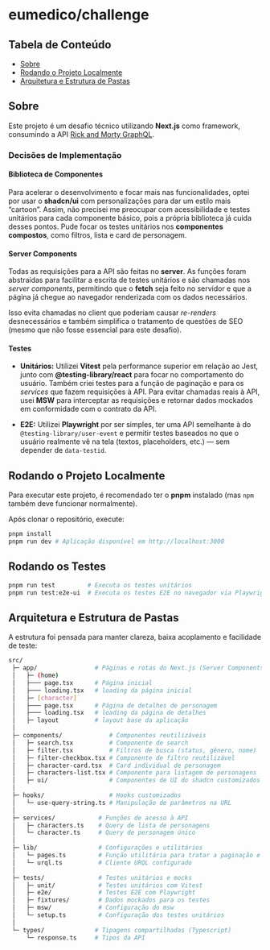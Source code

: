 # eumedico/challenge

## Tabela de Conteúdo
- [Sobre](#sobre)
- [Rodando o Projeto Localmente](#rodando-o-projeto-localmente)
- [Arquitetura e Estrutura de Pastas](#arquitetura-e-estrutura-de-pastas)

## Sobre
Este projeto é um desafio técnico utilizando **Next.js** como framework, consumindo a API [Rick and Morty GraphQL](https://rickandmortyapi.com/graphql).

### Decisões de Implementação

#### Biblioteca de Componentes
Para acelerar o desenvolvimento e focar mais nas funcionalidades, optei por usar o **shadcn/ui** com personalizações para dar um estilo mais “cartoon”.
Assim, não precisei me preocupar com acessibilidade e testes unitários para cada componente básico, pois a própria biblioteca já cuida desses pontos.
Pude focar os testes unitários nos **componentes compostos**, como filtros, lista e card de personagem.

#### Server Components
Todas as requisições para a API são feitas no **server**.
As funções foram abstraídas para facilitar a escrita de testes unitários e são chamadas nos *server components*, permitindo que o **fetch** seja feito no servidor e que a página já chegue ao navegador renderizada com os dados necessários.

Isso evita chamadas no client que poderiam causar *re-renders* desnecessários e também simplifica o tratamento de questões de SEO (mesmo que não fosse essencial para este desafio).

#### Testes
- **Unitários:**
  Utilizei **Vitest** pela performance superior em relação ao Jest, junto com **@testing-library/react** para focar no comportamento do usuário.
  Também criei testes para a função de paginação e para os *services* que fazem requisições à API.
  Para evitar chamadas reais à API, usei **MSW** para interceptar as requisições e retornar dados mockados em conformidade com o contrato da API.

- **E2E:**
  Utilizei **Playwright** por ser simples, ter uma API semelhante à do `@testing-library/user-event` e permitir testes baseados no que o usuário realmente vê na tela (textos, placeholders, etc.) — sem depender de `data-testid`.

## Rodando o Projeto Localmente
Para executar este projeto, é recomendado ter o **pnpm** instalado (mas `npm` também deve funcionar normalmente).

Após clonar o repositório, execute:

```bash
pnpm install
pnpm run dev # Aplicação disponível em http://localhost:3000
```

## Rodando os Testes

```bash
pnpm run test         # Executa os testes unitários
pnpm run test:e2e-ui  # Executa os testes E2E no navegador via Playwright
```

## Arquitetura e Estrutura de Pastas
A estrutura foi pensada para manter clareza, baixa acoplamento e facilidade de teste:

```bash
src/
 ├─ app/                # Páginas e rotas do Next.js (Server Components)
 │   ├─ (home)
 │   ├─── page.tsx      # Página inicial
 │   ├─── loading.tsx   # loading da página inicial
 │   ├─ [character]
 │   ├─── page.tsx      # Página de detalhes de personagem
 │   ├─── loading.tsx   # loading da página de detalhes
 │   ├─ layout          # layout base da aplicação
 │
 ├─ components/             # Componentes reutilizáveis
 │   ├─ search.tsx          # Componente de search
 │   ├─ filter.tsx          # Filtros de busca (status, gênero, nome)
 │   ├─ filter-checkbox.tsx # Componente de filtro reutilizável
 │   ├─ character-card.tsx  # Card individual de personagem
 │   ├─ characters-list.tsx # Componente para listagem de personagens
 │   ├─ ui/                 # Componentes de UI do shadcn customizados
 │
 ├─ hooks/                  # Hooks customizados
 │   └─ use-query-string.ts # Manipulação de parâmetros na URL
 │
 ├─ services/            # Funções de acesso à API
 │   ├─ characters.ts    # Query de lista de personagens
 │   └─ character.ts     # Query de personagem único
 │
 ├─ lib/                 # Configurações e utilitários
 │   └─ pages.ts         # Função utilitária para tratar a paginação e retornar os valores visíveis
 │   └─ urql.ts          # Cliente URQL configurado
 │
 ├─ tests/               # Testes unitários e mocks
 │   ├─ unit/            # Testes unitários com Vitest
 │   ├─ e2e/             # Testes E2E com Playwright
 │   ├─ fixtures/        # Dados mockados para os testes
 │   ├─ msw/             # Configuração do msw
 │   └─ setup.ts         # Configuração dos testes unitários
 │
 └─ types/              # Tipagens compartilhadas (Typescript)
     └─ response.ts     # Tipos da API
```
